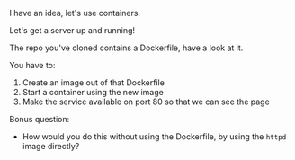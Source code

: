 
I have an idea, let's use containers.

Let's get a server up and running!

The repo you've cloned contains a Dockerfile, have a look at it.

You have to:
1. Create an image out of that Dockerfile
2. Start a container using the new image
3. Make the service available on port 80 so that we can see the page

Bonus question:
- How would you do this without using the Dockerfile, by using the `httpd` image directly?



